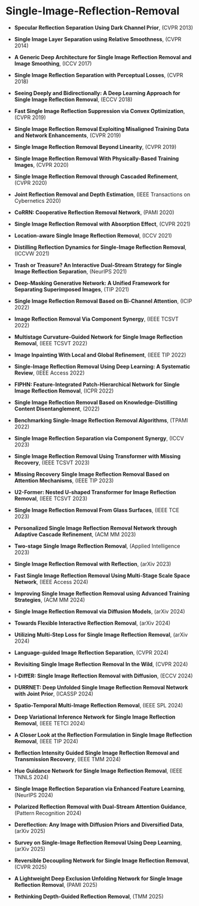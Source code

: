 # Single-Image-Reflection-Removal

- **Specular Reflection Separation Using Dark Channel Prior**, (CVPR 2013)

- **Single Image Layer Separation using Relative Smoothness**, (CVPR 2014)

- **A Generic Deep Architecture for Single Image Reflection Removal and Image Smoothing**, (ICCV 2017)

- **Single Image Reflection Separation with Perceptual Losses**, (CVPR 2018)

- **Seeing Deeply and Bidirectionally: A Deep Learning Approach for Single Image Reflection Removal**, (ECCV 2018)

- **Fast Single Image Reflection Suppression via Convex Optimization**, (CVPR 2019)

- **Single Image Reflection Removal Exploiting Misaligned Training Data and Network Enhancements**, (CVPR 2019)

- **Single Image Reflection Removal Beyond Linearity**, (CVPR 2019)

- **Single Image Reflection Removal With Physically-Based Training Images**, (CVPR 2020)

- **Single Image Reflection Removal through Cascaded Refinement**, (CVPR 2020)

- **Joint Reflection Removal and Depth Estimation**, (IEEE Transactions on Cybernetics 2020)

- **CoRRN: Cooperative Reflection Removal Network**, (PAMI 2020)

- **Single Image Reflection Removal with Absorption Effect**, (CVPR 2021)

- **Location-aware Single Image Reflection Removal**, (ICCV 2021)

- **Distilling Reflection Dynamics for Single-Image Reflection Removal**, (ICCVW 2021)

- **Trash or Treasure? An Interactive Dual-Stream Strategy for Single Image Reflection Separation**, (NeurIPS 2021)

- **Deep-Masking Generative Network: A Unified Framework for Separating Superimposed Images**, (TIP 2021)

- **Single Image Reflection Removal Based on Bi-Channel Attention**, (ICIP 2022)

- **Image Reflection Removal Via Component Synergy**, (IEEE TCSVT 2022)

- **Multistage Curvature-Guided Network for Single Image Reflection Removal**, (IEEE TCSVT 2022)

- **Image Inpainting With Local and Global Refinement**, (IEEE TIP 2022)

- **Single-Image Reflection Removal Using Deep Learning: A Systematic Review**, (IEEE Access 2022)

- **FIPHN: Feature-Integrated Patch-Hierarchical Network for Single Image Reflection Removal**, (ICPR 2022)

- **Single Image Reflection Removal Based on Knowledge-Distilling Content Disentanglement**, (2022)

- **Benchmarking Single-Image Reflection Removal Algorithms**, (TPAMI 2022)

- **Single Image Reflection Separation via Component Synergy**, (ICCV 2023)

- **Single Image Reflection Removal Using Transformer with Missing Recovery**, (IEEE TCSVT 2023)

- **Missing Recovery Single Image Reflection Removal Based on Attention Mechanisms**, (IEEE TIP 2023)

- **U2-Former: Nested U-shaped Transformer for Image Reflection Removal**, (IEEE TCSVT 2023)

- **Single Image Reflection Removal From Glass Surfaces**, (IEEE TCE 2023)

- **Personalized Single Image Reflection Removal Network through Adaptive Cascade Refinement**, (ACM MM 2023)

- **Two-stage Single Image Reflection Removal**, (Applied Intelligence 2023)

- **Single Image Reflection Removal with Reflection**, (arXiv 2023)

- **Fast Single Image Reflection Removal Using Multi-Stage Scale Space Network**, (IEEE Access 2024)

- **Improving Single Image Reflection Removal using Advanced Training Strategies**, (ACM MM 2024)

- **Single Image Reflection Removal via Diffusion Models**, (arXiv 2024)

- **Towards Flexible Interactive Reflection Removal**, (arXiv 2024)

- **Utilizing Multi-Step Loss for Single Image Reflection Removal**, (arXiv 2024)

- **Language-guided Image Reflection Separation**, (CVPR 2024)

- **Revisiting Single Image Reflection Removal In the Wild**, (CVPR 2024)

- **I-DiffER: Single Image Reflection Removal with Diffusion**, (ECCV 2024)

- **DURRNET: Deep Unfolded Single Image Reflection Removal Network with Joint Prior**, (ICASSP 2024)

- **Spatio-Temporal Multi-Image Reflection Removal**, (IEEE SPL 2024)

- **Deep Variational Inference Network for Single Image Reflection Removal**, (IEEE TETCI 2024)

- **A Closer Look at the Reflection Formulation in Single Image Reflection Removal**, (IEEE TIP 2024)

- **Reflection Intensity Guided Single Image Reflection Removal and Transmission Recovery**, (IEEE TMM 2024)

- **Hue Guidance Network for Single Image Reflection Removal**, (IEEE TNNLS 2024)

- **Single Image Reflection Separation via Enhanced Feature Learning**, (NeurIPS 2024)

- **Polarized Reflection Removal with Dual-Stream Attention Guidance**, (Pattern Recognition 2024)

- **Dereflection: Any Image with Diffusion Priors and Diversified Data**, (arXiv 2025)

- **Survey on Single-Image Reflection Removal Using Deep Learning**, (arXiv 2025)

- **Reversible Decoupling Network for Single Image Reflection Removal**, (CVPR 2025)

- **A Lightweight Deep Exclusion Unfolding Network for Single Image Reflection Removal**, (PAMI 2025)

- **Rethinking Depth-Guided Reflection Removal**, (TMM 2025)

